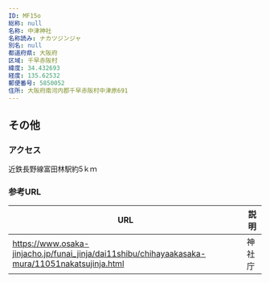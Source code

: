 ```yaml
---
ID: MF15o
総称: null
名称: 中津神社
名称読み: ナカツジンジャ
別名: null
都道府県: 大阪府
区域: 千早赤阪村
緯度: 34.432693
経度: 135.62532
郵便番号: 5850052
住所: 大阪府南河内郡千早赤阪村中津原691
---
```


## その他

### アクセス

近鉄長野線富田林駅約5ｋｍ

### 参考URL

| URL                                                                                             | 説明   |
| ----------------------------------------------------------------------------------------------- | ------ |
| https://www.osaka-jinjacho.jp/funai_jinja/dai11shibu/chihayaakasaka-mura/11051nakatsujinja.html | 神社庁 |
